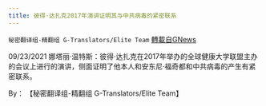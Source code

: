 ```yaml
---
title: 彼得·达扎克2017年演讲证明其与中共病毒的紧密联系
---
```

`秘密翻译组-精翻组 G-Translators/Elite Team` [轉載自GNews](https://gnews.org/zh-hans/1562964/)

09/23/2021 娜塔丽·温特斯：彼得·达扎克在2017年举办的全球健康大学联盟主办的会议上进行的演讲，侧面证明了他本人和安东尼·福奇都和中共病毒的产生有紧密联系。

By： 【秘密翻译组-精翻组 G-Translators/Elite Team】
